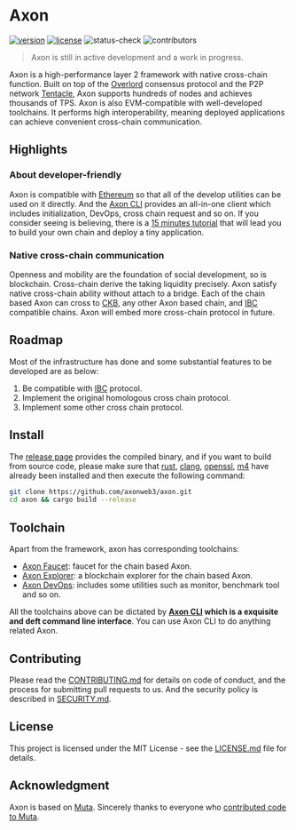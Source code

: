 # Axon

[![version](https://img.shields.io/github/v/release/axonweb3/axon?sort=semver)](https://github.com/axonweb3/axon/releases) [![license](https://img.shields.io/github/license/axonweb3/axon)](https://github.com/axonweb3/axon/blob/main/LICENSE) ![status-check](https://github.com/axonweb3/axon/actions/workflows/web3_compatible.yml/badge.svg?branch=main)  ![contributors](https://img.shields.io/github/contributors/axonweb3/axon)

> Axon is still in active development and a work in progress.

Axon is a high-performance layer 2 framework with native cross-chain function.  Built on top of the [Overlord](https://github.com/nervosnetwork/overlord) consensus protocol and the P2P network [Tentacle](https://github.com/nervosnetwork/tentacle), Axon supports hundreds of nodes and achieves thousands of TPS. Axon is also EVM-compatible with well-developed toolchains. It performs high interoperability, meaning deployed applications can achieve convenient cross-chain communication.


## Highlights

### About developer-friendly

Axon is compatible with [Ethereum](https://ethereum.org) so that all of the develop utilities can be used on it directly. And the [Axon CLI](https://github.com/axonweb3/axon-devops/axon-cli) provides an all-in-one client which includes initialization, DevOps, cross chain request and so on. If you consider seeing is believing, there is a [15 minutes tutorial]() that will lead you to build your own chain and deploy a tiny application.

### Native cross-chain communication

Openness and mobility are the foundation of social development, so is blockchain. Cross-chain derive the taking liquidity precisely. Axon satisfy native cross-chain ability without attach to a bridge. Each of the chain based Axon can cross to [CKB](https://www.nervos.org), any other Axon based chain, and [IBC](https://ibcprotocol.org) compatible chains. Axon will embed more cross-chain protocol in future.

## Roadmap

Most of the infrastructure has done and some substantial features to be developed are as below:

1. Be compatible with [IBC](https://github.com/cosmos/ibc) protocol.
2. Implement the original homologous cross chain protocol.
3. Implement some other cross chain protocol.

## Install

The [release page](`https://github.com/axonweb3/axon/release`) provides the compiled binary, and if you want to build from source code, please make sure that [rust](https://www.rust-lang.org/), [clang](http://clang.org/), [openssl](https://www.openssl.org/), [m4](https://www.gnu.org/software/m4/) have already been installed and then execute the following command:

```bash
git clone https://github.com/axonweb3/axon.git
cd axon && cargo build --release
```

## Toolchain

Apart from the framework, axon has corresponding toolchains:

- [Axon Faucet](https://github.com/axonweb3/axon-faucet): faucet for the chain based Axon.
- [Axon Explorer](https://github.com/Magickbase/blockscan): a blockchain explorer for the chain based Axon.
- [Axon DevOps](https://github.com/axonweb3/axon-devops): includes some utilities such as monitor, benchmark tool and so on.

All the toolchains above can be dictated by **[Axon CLI](https://github.com/axonweb3/axon-cli) which is a exquisite and deft command line interface**. You can use Axon CLI to do anything related Axon.

## Contributing

Please read the [CONTRIBUTING.md](./CONTRIBUTING.md) for details on code of conduct, and the process for submitting pull requests to us. And the security policy is described in [SECURITY.md](./SECURITY.md).

## License

This project is licensed under the MIT License - see the [LICENSE.md](./LICENSE) file for details.

## Acknowledgment

Axon is based on [Muta](https://github.com/nervosnetwork/muta). Sincerely thanks to everyone who [contributed code to Muta](https://github.com/nervosnetwork/muta/graphs/contributors).
